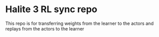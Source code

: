 # Halite 3 RL sync repo
This repo is for transferring weights from the learner to the actors and replays from the actors to the learner
